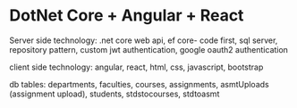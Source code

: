 # DotNet Core + Angular + React

Server side technology: .net core web api, ef core- code first, sql server, repository pattern, custom jwt authentication, google oauth2 authentication


client side technology: angular, react, html, css, javascript, bootstrap


db tables: departments, faculties, courses, assignments, asmtUploads (assignment upload), students, stdstocourses, stdtoasmt

